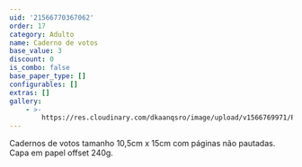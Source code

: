```yaml
---
uid: '21566770367062'
order: 17
category: Adulto
name: Caderno de votos
base_value: 3
discount: 0
is_combo: false
base_paper_type: []
configurables: []
extras: []
gallery:
    - >-
        https://res.cloudinary.com/dkaanqsro/image/upload/v1566769971/Papelaria%20adulto/Caderno_de_votos_towjsb.jpg
---
```


Cadernos de votos tamanho 10,5cm x 15cm com páginas não pautadas. Capa em
papel offset 240g.
